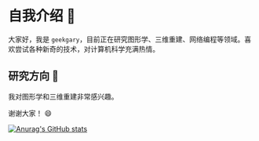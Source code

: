 # 自我介绍 :wave:

大家好，我是 `geekgary`，目前正在研究图形学、三维重建、网络编程等领域。喜欢尝试各种新奇的技术，对计算机科学充满热情。


## 研究方向 :microscope:

我对图形学和三维重建非常感兴趣。


谢谢大家！ :smile:

[![Anurag's GitHub stats](https://github-readme-stats.vercel.app/api?username=geekgary-x)](https://github.com/anuraghazra/github-readme-stats)
